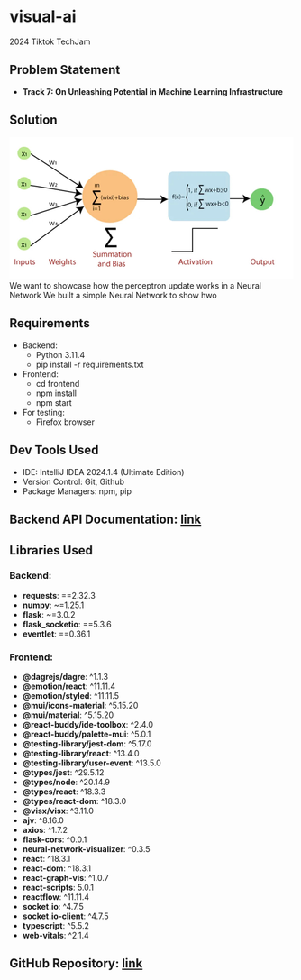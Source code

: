 # visual-ai
2024 Tiktok TechJam

## Problem Statement
- **Track 7: On Unleashing Potential in Machine Learning Infrastructure**

## Solution
![img.png](img.png)
We want to showcase how the perceptron update works in a Neural Network
We built a simple Neural Network to show hwo 
## Requirements

- Backend:
  - Python 3.11.4
  - pip install -r requirements.txt
- Frontend:
  - cd frontend
  - npm install
  - npm start
- For testing:
  - Firefox browser

## Dev Tools Used

- IDE: IntelliJ IDEA 2024.1.4 (Ultimate Edition)
- Version Control: Git, Github
- Package Managers: npm, pip

## Backend API Documentation: [link](./backend/api_documentation.md)

## Libraries Used

### Backend:
  - **requests**: ==2.32.3
  - **numpy**: ~=1.25.1
  - **flask**: ~=3.0.2
  - **flask_socketio**: ==5.3.6
  - **eventlet**: ==0.36.1
### Frontend:
  - **@dagrejs/dagre**: ^1.1.3
  - **@emotion/react**: ^11.11.4
  - **@emotion/styled**: ^11.11.5
  - **@mui/icons-material**: ^5.15.20
  - **@mui/material**: ^5.15.20
  - **@react-buddy/ide-toolbox**: ^2.4.0
  - **@react-buddy/palette-mui**: ^5.0.1
  - **@testing-library/jest-dom**: ^5.17.0
  - **@testing-library/react**: ^13.4.0
  - **@testing-library/user-event**: ^13.5.0
  - **@types/jest**: ^29.5.12
  - **@types/node**: ^20.14.9
  - **@types/react**: ^18.3.3
  - **@types/react-dom**: ^18.3.0
  - **@visx/visx**: ^3.11.0
  - **ajv**: ^8.16.0
  - **axios**: ^1.7.2
  - **flask-cors**: ^0.0.1
  - **neural-network-visualizer**: ^0.3.5
  - **react**: ^18.3.1
  - **react-dom**: ^18.3.1
  - **react-graph-vis**: ^1.0.7
  - **react-scripts**: 5.0.1
  - **reactflow**: ^11.11.4
  - **socket.io**: ^4.7.5
  - **socket.io-client**: ^4.7.5
  - **typescript**: ^5.5.2
  - **web-vitals**: ^2.1.4

## GitHub Repository: [link](https://github.com/visual-ai-org/visual-ai)